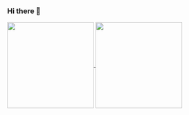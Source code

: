 ### Hi there 👋


<a href="https://github.com/razejb/github-readme-stats">
  <img height=200 align="center" src="https://github-readme-stats.vercel.app/api?username=razejb" />
</a>
<a href="https://github.com/razejb/convoychat">
  <img height=200 align="center" src="https://github-readme-stats.vercel.app/api/top-langs?username=anuraghazra&layout=compact&langs_count=8&card_width=320" />
</a>
